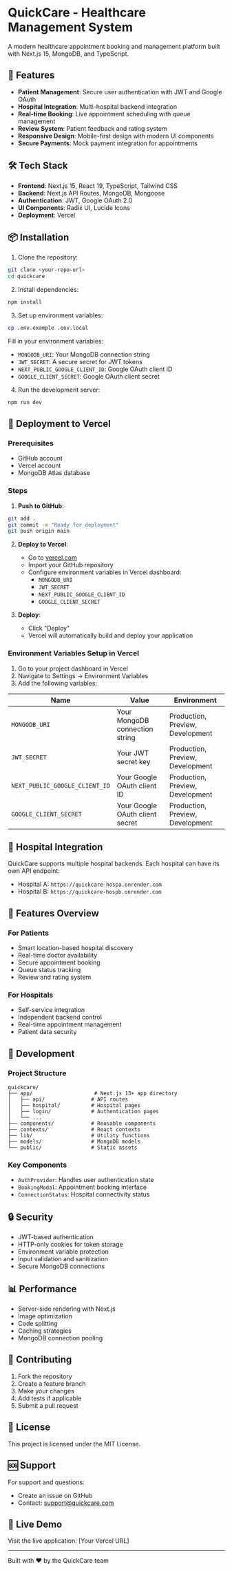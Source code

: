 # QuickCare - Healthcare Management System

A modern healthcare appointment booking and management platform built with Next.js 15, MongoDB, and TypeScript.

## 🚀 Features

- **Patient Management**: Secure user authentication with JWT and Google OAuth
- **Hospital Integration**: Multi-hospital backend integration
- **Real-time Booking**: Live appointment scheduling with queue management
- **Review System**: Patient feedback and rating system
- **Responsive Design**: Mobile-first design with modern UI components
- **Secure Payments**: Mock payment integration for appointments

## 🛠️ Tech Stack

- **Frontend**: Next.js 15, React 19, TypeScript, Tailwind CSS
- **Backend**: Next.js API Routes, MongoDB, Mongoose
- **Authentication**: JWT, Google OAuth 2.0
- **UI Components**: Radix UI, Lucide Icons
- **Deployment**: Vercel

## 📦 Installation

1. Clone the repository:
```bash
git clone <your-repo-url>
cd quickcare
```

2. Install dependencies:
```bash
npm install
```

3. Set up environment variables:
```bash
cp .env.example .env.local
```

Fill in your environment variables:
- `MONGODB_URI`: Your MongoDB connection string
- `JWT_SECRET`: A secure secret for JWT tokens
- `NEXT_PUBLIC_GOOGLE_CLIENT_ID`: Google OAuth client ID
- `GOOGLE_CLIENT_SECRET`: Google OAuth client secret

4. Run the development server:
```bash
npm run dev
```

## 🚀 Deployment to Vercel

### Prerequisites
- GitHub account
- Vercel account
- MongoDB Atlas database

### Steps

1. **Push to GitHub**:
```bash
git add .
git commit -m "Ready for deployment"
git push origin main
```

2. **Deploy to Vercel**:
   - Go to [vercel.com](https://vercel.com)
   - Import your GitHub repository
   - Configure environment variables in Vercel dashboard:
     - `MONGODB_URI`
     - `JWT_SECRET`
     - `NEXT_PUBLIC_GOOGLE_CLIENT_ID`
     - `GOOGLE_CLIENT_SECRET`

3. **Deploy**:
   - Click "Deploy"
   - Vercel will automatically build and deploy your application

### Environment Variables Setup in Vercel

1. Go to your project dashboard in Vercel
2. Navigate to Settings → Environment Variables
3. Add the following variables:

| Name | Value | Environment |
|------|-------|-------------|
| `MONGODB_URI` | Your MongoDB connection string | Production, Preview, Development |
| `JWT_SECRET` | Your JWT secret key | Production, Preview, Development |
| `NEXT_PUBLIC_GOOGLE_CLIENT_ID` | Your Google OAuth client ID | Production, Preview, Development |
| `GOOGLE_CLIENT_SECRET` | Your Google OAuth client secret | Production, Preview, Development |

## 🏥 Hospital Integration

QuickCare supports multiple hospital backends. Each hospital can have its own API endpoint:

- Hospital A: `https://quickcare-hospa.onrender.com`
- Hospital B: `https://quickcare-hospb.onrender.com`

## 📱 Features Overview

### For Patients
- Smart location-based hospital discovery
- Real-time doctor availability
- Secure appointment booking
- Queue status tracking
- Review and rating system

### For Hospitals
- Self-service integration
- Independent backend control
- Real-time appointment management
- Patient data security

## 🔧 Development

### Project Structure
```
quickcare/
├── app/                    # Next.js 13+ app directory
│   ├── api/               # API routes
│   ├── hospital/          # Hospital pages
│   ├── login/             # Authentication pages
│   └── ...
├── components/            # Reusable components
├── contexts/              # React contexts
├── lib/                   # Utility functions
├── models/                # MongoDB models
└── public/                # Static assets
```

### Key Components
- `AuthProvider`: Handles user authentication state
- `BookingModal`: Appointment booking interface
- `ConnectionStatus`: Hospital connectivity status

## 🔒 Security

- JWT-based authentication
- HTTP-only cookies for token storage
- Environment variable protection
- Input validation and sanitization
- Secure MongoDB connections

## 📊 Performance

- Server-side rendering with Next.js
- Image optimization
- Code splitting
- Caching strategies
- MongoDB connection pooling

## 🤝 Contributing

1. Fork the repository
2. Create a feature branch
3. Make your changes
4. Add tests if applicable
5. Submit a pull request

## 📄 License

This project is licensed under the MIT License.

## 🆘 Support

For support and questions:
- Create an issue on GitHub
- Contact: support@quickcare.com

## 🚀 Live Demo

Visit the live application: [Your Vercel URL]

---

Built with ❤️ by the QuickCare team